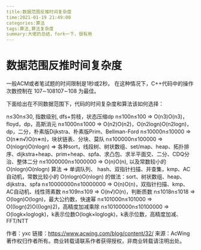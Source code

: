 ```yaml
---
title:数据范围反推时间复杂度
time:2021-01-19 21:49:00
categories:算法
tags:算法,算法复杂度
summary:大佬的总结，fork一下，很有用
---
```


# 数据范围反推时间复杂度

一般ACM或者笔试题的时间限制是1秒或2秒。
在这种情况下，C++代码中的操作次数控制在 107∼108107∼108 为最佳。

下面给出在不同数据范围下，代码的时间复杂度和算法该如何选择：

n≤30n≤30, 指数级别, dfs+剪枝，状态压缩dp
n≤100n≤100 => O(n3)O(n3)，floyd，dp，高斯消元
n≤1000n≤1000 => O(n2)O(n2)，O(n2logn)O(n2logn)，dp，二分，朴素版Dijkstra、朴素版Prim、Bellman-Ford
n≤10000n≤10000 => O(n∗n√)O(n∗n)，块状链表、分块、莫队
n≤100000n≤100000 => O(nlogn)O(nlogn) => 各种sort，线段树、树状数组、set/map、heap、拓扑排序、dijkstra+heap、prim+heap、spfa、求凸包、求半平面交、二分、CDQ分治、整体二分
n≤1000000n≤1000000 => O(n)O(n), 以及常数较小的 O(nlogn)O(nlogn) 算法 => 单调队列、 hash、双指针扫描、并查集，kmp、AC自动机，常数比较小的 O(nlogn)O(nlogn) 的做法：sort、树状数组、heap、dijkstra、spfa
n≤10000000n≤10000000 => O(n)O(n)，双指针扫描、kmp、AC自动机、线性筛素数
n≤109n≤109 => O(n√)O(n)，判断质数
n≤1018n≤1018 => O(logn)O(logn)，最大公约数，快速幂
n≤101000n≤101000 => O((logn)2)O((logn)2)，高精度加减乘除
n≤10100000n≤10100000 => O(logk×loglogk)，k表示位数O(logk×loglogk)，k表示位数，高精度加减、FFT/NTT

作者：yxc
链接：https://www.acwing.com/blog/content/32/
来源：AcWing
著作权归作者所有。商业转载请联系作者获得授权，非商业转载请注明出处。